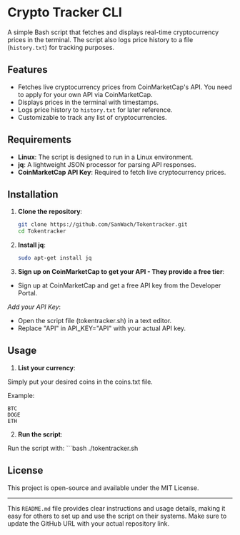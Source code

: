 # Crypto Tracker CLI

A simple Bash script that fetches and displays real-time cryptocurrency prices in the terminal. The script also logs price history to a file (`history.txt`) for tracking purposes.

## Features

- Fetches live cryptocurrency prices from CoinMarketCap's API. You need to apply for your own API via CoinMarketCap.
- Displays prices in the terminal with timestamps.
- Logs price history to `history.txt` for later reference.
- Customizable to track any list of cryptocurrencies.

## Requirements

- **Linux**: The script is designed to run in a Linux environment.
- **jq**: A lightweight JSON processor for parsing API responses.
- **CoinMarketCap API Key**: Required to fetch live cryptocurrency prices.

## Installation

1. **Clone the repository**:
    ```bash
   git clone https://github.com/SanWach/Tokentracker.git
   cd Tokentracker
2. **Install jq**:
    ```bash
   sudo apt-get install jq
3. **Sign up on CoinMarketCap to get your API - They provide a free tier**:

 - Sign up at CoinMarketCap and get a free API key from the Developer Portal.

 *Add your API Key*:

 - Open the script file (tokentracker.sh) in a text editor.
 - Replace "API" in API_KEY="API" with your actual API key.

## Usage

1. **List your currency**:

Simply put your desired coins in the coins.txt file. 

Example:

   ```plaintext
   BTC
   DOGE
   ETH
   ```
2. **Run the script**:

Run the script with:
    ```bash
./tokentracker.sh



## License

This project is open-source and available under the MIT License.

----

This `README.md` file provides clear instructions and usage details, making it easy for others to set up and use the script on their systems. Make sure to update the GitHub URL with your actual repository link.



